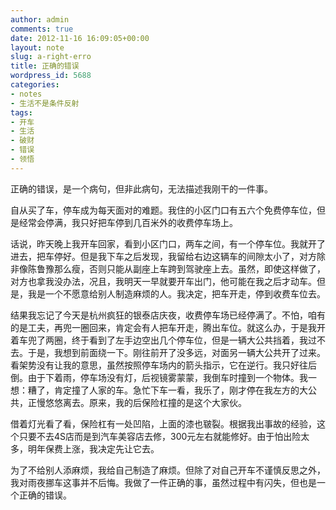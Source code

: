 ```yaml
---
author: admin
comments: true
date: 2012-11-16 16:09:05+00:00
layout: note
slug: a-right-erro
title: 正确的错误
wordpress_id: 5688
categories:
- notes
- 生活不是条件反射
tags:
- 开车
- 生活
- 破财
- 错误
- 领悟
---
```


正确的错误，是一个病句，但非此病句，无法描述我刚干的一件事。

自从买了车，停车成为每天面对的难题。我住的小区门口有五六个免费停车位，但是经常会停满，我只好把车停到几百米外的收费停车场上。

话说，昨天晚上我开车回家，看到小区门口，两车之间，有一个停车位。我就开了进去，把车停好。但是我下车之后发现，我留给右边这辆车的间隙太小了，对方除非像陈鲁豫那么瘦，否则只能从副座上车跨到驾驶座上去。虽然，即使这样做了，对方也拿我没办法，况且，我明天一早就要开车出门，他可能在我之后才动车。但是，我是一个不愿意给别人制造麻烦的人。我决定，把车开走，停到收费车位去。

结果我忘记了今天是杭州疯狂的银泰店庆夜，收费停车场已经停满了。不怕，咱有的是工夫，再兜一圈回来，肯定会有人把车开走，腾出车位。就这么办，于是我开着车兜了两圈，终于看到了左手边空出几个停车位，但是一辆大公共挡着，我过不去。于是，我想到前面绕一下。刚往前开了没多远，对面另一辆大公共开了过来。看架势没有让我的意思，虽然按照停车场内的箭头指示，它在逆行。我只好往后倒。由于下着雨，停车场没有灯，后视镜雾蒙蒙，我倒车时撞到一个物体。我一想：糟了，肯定撞了人家的车。急忙下车一看，我乐了，刚才停在我左方的大公共，正慢悠悠离去。原来，我的后保险杠撞的是这个大家伙。

借着灯光看了看，保险杠有一处凹陷，上面的漆也皲裂。根据我出事故的经验，这个只要不去4S店而是到汽车美容店去修，300元左右就能修好。由于怕出险太多，明年保费上涨，我决定先让它去。

为了不给别人添麻烦，我给自己制造了麻烦。但除了对自己开车不谨慎反思之外，我对雨夜挪车这事并不后悔。我做了一件正确的事，虽然过程中有闪失，但也是一个正确的错误。
